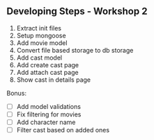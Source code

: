 ## Developing Steps - Workshop 2

1. Extract init files
2. Setup mongoose
3. Add movie model
4. Convert file based storage to db storage
5. Add cast model
6. Add create cast page
7. Add attach cast page
8. Show cast in details page

Bonus:
- [ ] Add model validations
- [ ] Fix filtering for movies
- [ ] Add character name
- [ ] Filter cast based on added ones